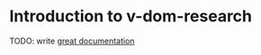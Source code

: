 # Introduction to v-dom-research

TODO: write [great documentation](http://jacobian.org/writing/what-to-write/)
